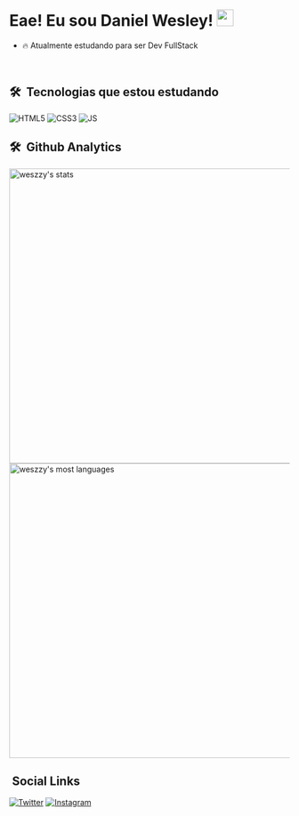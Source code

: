 <h1> Eae! Eu sou Daniel Wesley! <img src="https://raw.githubusercontent.com/kaueMarques/kaueMarques/master/hi.gif" width="30px"> </h1>


- 🔥 Atualmente estudando para ser Dev FullStack

<br>

## 🛠 &nbsp;Tecnologias que estou estudando

<div display: inline-block;>

<img alt="HTML5" src="https://img.shields.io/badge/HTML5-E34F26?style=for-the-badge&logo=html5&logoColor=white">

<img alt="CSS3" src="https://img.shields.io/badge/CSS3-1572B6?style=for-the-badge&logo=css3&logoColor=white">

<img alt="JS" src="https://img.shields.io/badge/JavaScript-323330?style=for-the-badge&logo=javascript&logoColor=F7DF1E">

</div>

## 🛠 &nbsp;Github Analytics

<p align="left">
   
<img width="530em" src="https://github-readme-stats.vercel.app/api?username=weszzy&theme=radical&show_icons=true" alt="weszzy's stats">

<img width="530em" src="https://github-readme-stats.vercel.app/api/wakatime?username=weszzy&layout=compact&theme=radical" alt="weszzy's most languages">
  
</p>

## &nbsp;Social Links

[![Twitter](https://img.shields.io/badge/Twitter-1DA1F2?style=for-the-badge&logo=twitter&logoColor=white)](twitter.com/lnvalido)
[![Instagram](https://img.shields.io/badge/Instagram-E4405F?style=for-the-badge&logo=instagram&logoColor=white)](instagram.com/weszzy)

